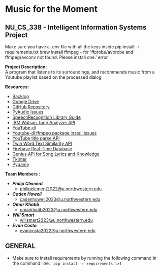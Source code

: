 # Music for the Moment

## NU_CS_338 - Intelligent Information Systems Project
Make sure you have a .env file with all the keys inside
pip install -r requirements.txt
brew install ffmpeg - for 'ffprobe/avprobe and ffmpeg/avconv not found. Please install one.' error


**Project Description: <br />**
A program that listens to its surroundings, and recommends music from a Youtube playlist based on the processed dialog

**Resources:** <br />

- [Backlog](https://trello.com/b/k8vDUOX2/musicforthemoment) <br />
- [Google Drive](https://drive.google.com/drive/u/1/folders/1-42Zt07LNaiZ7X3VjJfKaRjKBHYcLArm) <br />
- [GitHub Repository](https://github.com/pclem803/music-for-the-moment) <br />
- [PyAudio Issues](https://medium.com/@wagnernoise/installing-pyaudio-on-macos-9a5557176c4d) <br />
- [SpeechRecognition Library Guide](https://towardsdatascience.com/easy-speech-to-text-with-python-3df0d973b426) <br />
- [IBM Watson Tone Analyzer API](https://www.ibm.com/watson/services/tone-analyzer/) <br />
- [YouTube-dl](https://github.com/ytdl-org/youtube-dl/blob/master/README.md#readme) <br />
- [Youtube-dl ffmpeg package install issues](http://jollejolles.com/install-ffmpeg-on-mac-os-x/) <br />
- [YouTube title parse API](https://pypi.org/project/youtube-title-parse/) <br />
- [Twin Word Text Similarity API](https://www.twinword.com/api/text-similarity.php) <br />
- [Firebase Real-Time Database](https://firebase.google.com/docs)
- [Genius API for Song Lyrics and Knowledge](https://docs.genius.com/#/authentication-h1) <br />
- [Tkinter](https://docs.python.org/3/library/tkinter.html) <br />
- [Pygame](https://www.pygame.org/docs/) <br />

**Team Members :**

- **_Philip Clement_**
  - philipclement2022@u.northwestern.edu
- **_Caden Howell_**
  - cadenhowell2023@u.northwestern.edu
- **_Omar Khatib_**
  - omarkhatib2023@u.northwestern.edu
- **_Will Smart_**
  - willsmart2023@u.northwestern.edu
- **_Evan Costa_**
  - evancosta2022@u.northwestern.edu

  


## GENERAL
- Make sure to install requirements by running the following command in the command line:  <code> pip install -r requirements.txt </code>
